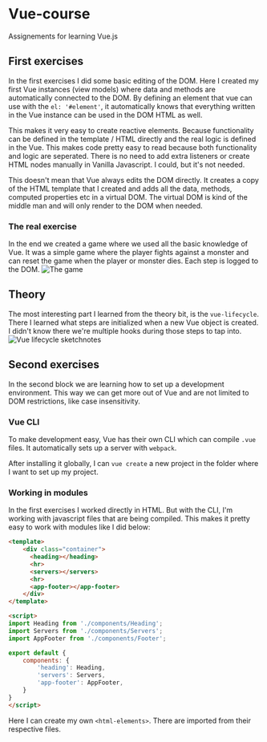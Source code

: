 # Vue-course
Assignements for learning Vue.js

## First exercises
In the first exercises I did some basic editing of the DOM. Here I created my first Vue instances (view models) where data and methods are automatically connected to the DOM. By defining an element that vue can use with the `el: '#element'`, it automatically knows that everything written in the Vue instance can be used in the DOM HTML as well.

This makes it very easy to create reactive elements. Because functionality can be defined in the template / HTML directly and the real logic is defined in the Vue. This makes code pretty easy to read because both functionality and logic are seperated. There is no need to add extra listeners or create HTML nodes manually in Vanilla Javascript. I could, but it's not needed.

This doesn't mean that Vue always edits the DOM directly. It creates a copy of the HTML template that I created and adds all the data, methods, computed properties etc in a virtual DOM. The virtual DOM is kind of the middle man and will only render to the DOM when needed.

### The real exercise
In the end we created a game where we used all the basic knowledge of Vue. It was a simple game where the player fights against a monster and can reset the game when the player or monster dies. Each step is logged to the DOM.
![The game ](../vue-course/img/game.png)

## Theory
The most interesting part I learned from the theory bit, is the `vue-lifecycle`. There I learned what steps are initialized when a new Vue object is created. I didn't know there we're multiple hooks during those steps to tap into.
![Vue lifecycle sketchnotes ](../vue-course/img/vue-lifecycle.jpg)

## Second exercises
In the second block we are learning how to set up a development environment. This way we can get more out of Vue and are not limited to DOM restrictions, like case insensitivity.

### Vue CLI
To make development easy, Vue has their own CLI which can compile `.vue` files. It automatically sets up a server with `webpack`.

After installing it globally, I can `vue create` a new project in the folder where I want to set up my project.

### Working in modules
In the first exercises I worked directly in HTML. But with the CLI, I'm working with javascript files that are being compiled. This makes it pretty easy to work with modules like I did below:

```html
<template>
    <div class="container">
      <heading></heading>
      <hr>
      <servers></servers>
      <hr>
      <app-footer></app-footer>
    </div>
</template>

<script>
import Heading from './components/Heading';
import Servers from './components/Servers';
import AppFooter from './components/Footer';

export default {
    components: {
        'heading': Heading,
        'servers': Servers,
        'app-footer': AppFooter,
    }
}
</script>
```
Here I can create my own `<html-elements>`. There are imported from their respective files.